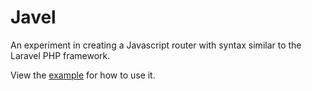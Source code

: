 # Javel
An experiment in creating a Javascript router with syntax similar to the Laravel PHP framework.

View the [example](http://matula.github.io/javel/) for how to use it.
